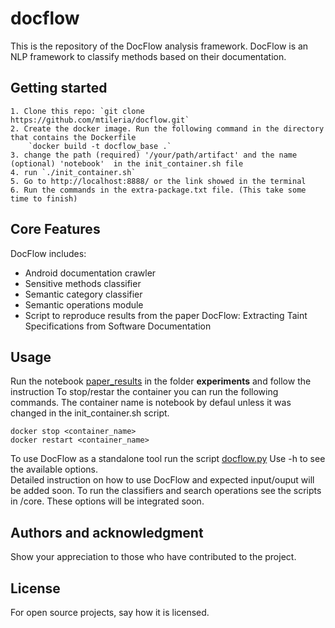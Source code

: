 # docflow

This is the repository of the DocFlow analysis framework. 
DocFlow is an NLP framework to classify methods based on their documentation. 

## Getting started


```
1. Clone this repo: `git clone https://github.com/mtileria/docflow.git`
2. Create the docker image. Run the following command in the directory that contains the Dockerfile
    `docker build -t docflow_base .` 
3. change the path (required) '/your/path/artifact' and the name (optional) 'notebook'  in the init_container.sh file
4. run `./init_container.sh`
5. Go to http://localhost:8888/ or the link showed in the terminal
6. Run the commands in the extra-package.txt file. (This take some time to finish)
```


## Core Features

DocFlow includes:
- Android documentation crawler
- Sensitive methods classifier
- Semantic category classifier
- Semantic operations module 
- Script to reproduce results from the paper DocFlow: Extracting Taint Specifications from Software Documentation

## Usage


Run the notebook [paper_results](experiments/paper_results.ipynb) in the folder __experiments__ and follow the instruction
To stop/restar the container you can run the following commands. The container name is notebook by defaul unless it was changed in the init_container.sh script. 

```
docker stop <container_name>
docker restart <container_name>
```


To use DocFlow as a standalone tool run the script [docflow.py](core/docflow.py)
Use -h to see the available options.   
Detailed instruction on how to use DocFlow and expected input/ouput will be added soon. 
To run the classifiers and search operations see the scripts in /core. These options will be integrated soon. 


## Authors and acknowledgment
Show your appreciation to those who have contributed to the project.

## License
For open source projects, say how it is licensed.

